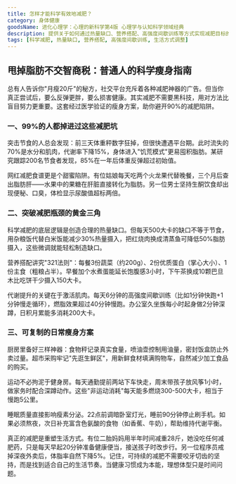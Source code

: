 ```yaml
---
title: 怎样才能科学有效地减肥？
category: 身体健康
goodsName: 进化心理学：心理的新科学第4版 心理学与认知科学领域经典
description: 提供关于如何通过热量缺口、营养搭配、高强度间歇训练等方式实现减肥目标的信息，是很多人感兴趣的领域。
tags: [科学减肥, 热量缺口, 营养搭配, 高强度间歇训练, 生活方式调整]
---
```

##  甩掉脂肪不交智商税：普通人的科学瘦身指南
 
 总有人告诉你"月瘦20斤"的秘方，社交平台充斥着各种减肥神器的广告。但当你真正尝试后，要么反弹更胖，要么损害健康。其实减肥不需要黑科技，用对方法比盲目努力更重要。这套经过医学验证的瘦身方案，助你避开90%的减肥陷阱。
 
### 一、99%的人都掉进过这些减肥坑
 突击节食的人总会发现：前三天体重秤数字狂掉，但很快遭遇平台期。此时流失的70%是水分和肌肉，代谢率下降15%，身体进入"饥荒模式"更易囤积脂肪。某研究跟踪200名节食者发现，85%在一年后体重反弹超过初始值。
 
 网红减肥食谱更是个甜蜜陷阱。有位姑娘每天吃两个火龙果代替晚餐，三个月后查出脂肪肝——水果中的果糖在肝脏直接转化为脂肪。另一位男士坚持生酮饮食却出现便秘、口臭，体检显示尿酸值超标两倍。
 
### 二、突破减肥瓶颈的黄金三角
 科学减肥的底层逻辑是创造合理的热量缺口。但每天500大卡的缺口不等于节食，用杂粮饭代替白米饭能减少30%热量摄入，把红烧肉换成清蒸鱼可降低50%脂肪摄入，这些微调就能轻松制造缺口。
 
 营养搭配讲究"321法则"：每餐3份蔬菜（约200g）、2份优质蛋白（掌心大小）、1份主食（粗粮占半）。早餐加个水煮蛋能延长饱腹感3小时，下午茶换成10颗巴旦木比吃饼干少摄入150大卡。
 
 代谢提升的关键在于激活肌肉。每天6分钟的高强度间歇训练（比如1分钟快跑+1分钟慢走循环），燃脂效果超过40分钟慢跑。办公室久坐族每小时起身做2分钟深蹲，日积月累能多消耗200大卡。
 
### 三、可复制的日常瘦身方案
 厨房里备好三样神器：食物秤记录真实食量，喷油壶控制用油量，密封饭盒防止外卖过量。超市采购牢记"先逛生鲜区"，用新鲜食材填满购物车，自然减少加工食品的购买。
 
 运动不必拘泥于健身房。每天通勤提前两站下车快走，周末带孩子放风筝1小时，做家务时配合深蹲动作。这些"非运动消耗"每天能多燃烧300-500大卡，相当于慢跑5公里。
 
 睡眠质量直接影响瘦素分泌。22点前调暗卧室灯光，睡前90分钟停止刷手机。如果必须熬夜，次日补充富含色氨酸的食物（如香蕉、牛奶），帮助维持代谢平衡。
 
 真正的减肥是重塑生活方式。有位二胎妈妈用半年时间减重28斤，她没吃任何减肥药，只是每天早起20分钟准备健康便当，接送孩子时改步行。另一位程序员戒掉深夜外卖后，体脂率自然下降5%。记住，可持续的减肥不需要咬牙切齿的坚持，而是找到适合自己的生活节奏。当健康习惯成为本能，理想体型只是时间问题。